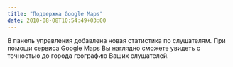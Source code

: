 ```yaml
---
title: "Поддержка Google Maps"
date: 2010-08-08T10:54:49+03:00
---
```


В панель управления добавлена новая статистика по слушателям. При помощи сервиса Google Maps Вы наглядно сможете увидеть с точностью до города географию Ваших слушателей.